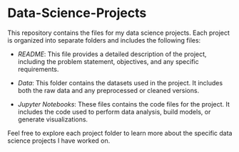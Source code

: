 # Data-Science-Projects

This repository contains the files for my data science projects. Each project is organized into separate folders and includes the following files:

- *README*: This file provides a detailed description of the project, including the problem statement, objectives, and any specific requirements.

- *Data*: This folder contains the datasets used in the project. It includes both the raw data and any preprocessed or cleaned versions.

- *Jupyter Notebooks*: These files contains the code files for the project. It includes the code used to perform data analysis, build models, or generate visualizations.

Feel free to explore each project folder to learn more about the specific data science projects I have worked on.